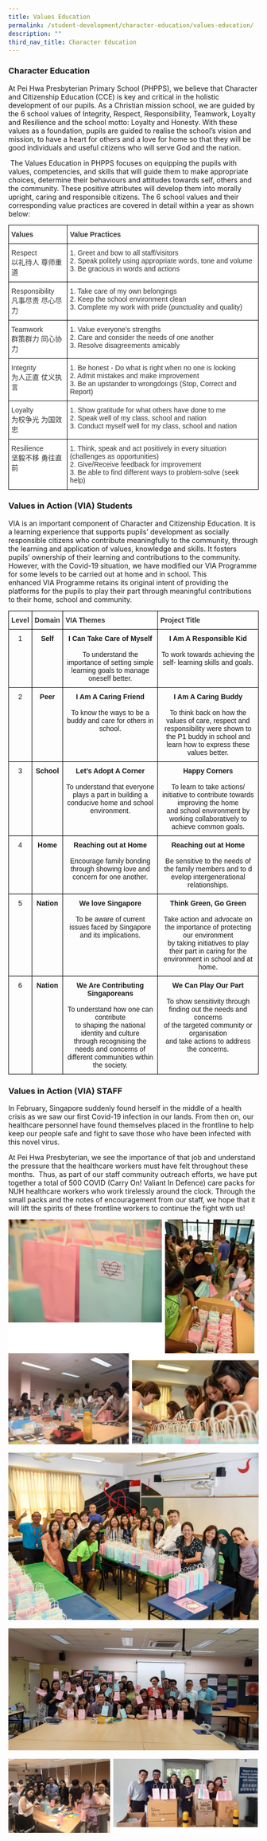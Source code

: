```yaml
---
title: Values Education
permalink: /student-development/character-education/values-education/
description: ""
third_nav_title: Character Education
---
```

### Character Education

At Pei Hwa Presbyterian Primary School (PHPPS), we believe that Character and Citizenship Education (CCE) is key and critical in the holistic development of our pupils. As a Christian mission school, we are guided by the 6 school values of Integrity, Respect, Responsibility, Teamwork, Loyalty and Resilience and the school motto: Loyalty and Honesty. With these values as a foundation, pupils are guided to realise the school’s vision and mission, to have a heart for others and a love for home so that they will be good individuals and useful citizens who will serve God and the nation.

 The Values Education in PHPPS focuses on equipping the pupils with values, competencies, and skills that will guide them to make appropriate choices, determine their behaviours and attitudes towards self, others and the community. These positive attributes will develop them into morally upright, caring and responsible citizens. The 6 school values and their corresponding value practices are covered in detail within a year as shown below:
 
 <style type="text/css">
.tg  {border-collapse:collapse;border-spacing:0;}
.tg td{border-color:black;border-style:solid;border-width:1px;font-family:Arial, sans-serif;font-size:14px;
  overflow:hidden;padding:10px 5px;word-break:normal;}
.tg th{border-color:black;border-style:solid;border-width:1px;font-family:Arial, sans-serif;font-size:14px;
  font-weight:normal;overflow:hidden;padding:10px 5px;word-break:normal;}
.tg .tg-citn{background-color:#FFF;color:#333;text-align:left;vertical-align:top}
.tg .tg-rdtm{background-color:#FFF;color:#333;font-weight:bold;text-align:left;vertical-align:top}
</style>
<table class="tg">
<thead>
  <tr>
    <th class="tg-rdtm">Values</th>
    <th class="tg-rdtm">Value Practices</th>
  </tr>
</thead>
<tbody>
  <tr>
    <td class="tg-citn">Respect<br>以礼待人    尊师重道</td>
    <td class="tg-citn">1.      Greet and bow to all staff/visitors<br>2.      Speak politely using appropriate words, tone and volume<br>3.      Be gracious in words and actions</td>
  </tr>
  <tr>
    <td class="tg-citn">Responsibility<br>凡事尽责    尽心尽力</td>
    <td class="tg-citn">1.      Take care of my own belongings<br>2.      Keep the school environment clean<br>3.      Complete my work with pride (punctuality and quality)</td>
  </tr>
  <tr>
    <td class="tg-citn">Teamwork<br>群策群力    同心协力</td>
    <td class="tg-citn">1.      Value everyone’s strengths<br>2.      Care and consider the needs of one another<br>3.      Resolve disagreements amicably</td>
  </tr>
  <tr>
    <td class="tg-citn">Integrity<br>为人正直    仗义执言</td>
    <td class="tg-citn">1.      Be honest - Do what is right when no one is looking<br>2.      Admit mistakes and make improvement<br>3.      Be an upstander to wrongdoings (Stop, Correct and Report)</td>
  </tr>
  <tr>
    <td class="tg-citn">Loyalty<br>为校争光    为国效忠</td>
    <td class="tg-citn">1.      Show gratitude for what others have done to me<br>2.      Speak well of my class, school and nation<br>3.      Conduct myself well for my class, school and nation</td>
  </tr>
  <tr>
    <td class="tg-citn">Resilience<br>坚毅不移    勇往直前</td>
    <td class="tg-citn">1.      Think, speak and act positively in every situation (challenges as opportunities)<br>2.      Give/Receive feedback for improvement<br>3.      Be able to find different ways to problem-solve (seek help)</td>
  </tr>
</tbody>
</table>

### Values in Action (VIA) Students  

VIA is an important component of Character and Citizenship Education. It is a learning experience that supports pupils’ development as socially responsible citizens who contribute meaningfully to the community, through the learning and application of values, knowledge and skills. It fosters pupils’ ownership of their learning and contributions to the community. However, with the Covid-19 situation, we have modified our VIA Programme for some levels to be carried out at home and in school. This enhanced VIA Programme retains its original intent of providing the platforms for the pupils to play their part through meaningful contributions to their home, school and community.

<style type="text/css">
.tg  {border-collapse:collapse;border-spacing:0;}
.tg td{border-color:black;border-style:solid;border-width:1px;font-family:Arial, sans-serif;font-size:14px;
  overflow:hidden;padding:10px 5px;word-break:normal;}
.tg th{border-color:black;border-style:solid;border-width:1px;font-family:Arial, sans-serif;font-size:14px;
  font-weight:normal;overflow:hidden;padding:10px 5px;word-break:normal;}
.tg .tg-baqh{text-align:center;vertical-align:top}
.tg .tg-rdtm{background-color:#FFF;color:#333;font-weight:bold;text-align:left;vertical-align:top}
.tg .tg-amwm{font-weight:bold;text-align:center;vertical-align:top}
</style>
<table class="tg">
<thead>
  <tr>
    <th class="tg-rdtm">Level</th>
    <th class="tg-rdtm">Domain</th>
    <th class="tg-rdtm">VIA Themes</th>
    <th class="tg-rdtm">Project Title</th>
  </tr>
</thead>
<tbody>
  <tr>
    <td class="tg-baqh">1</td>
    <td class="tg-baqh"><span style="font-weight:bold">Self</span></td>
    <td class="tg-baqh"><span style="font-weight:bold">I Can Take Care of Myself</span><br><br><span style="font-weight:400;font-style:normal">To understand the importance of setting simple learning goals to manage oneself better.</span></td>
    <td class="tg-baqh"><span style="font-weight:bold">I Am A Responsible Kid</span><br><br><span style="font-weight:400;font-style:normal">To work towards achieving the self- learning skills and goals.</span></td>
  </tr>
  <tr>
    <td class="tg-baqh">2</td>
    <td class="tg-baqh"><span style="font-weight:bold">Peer</span></td>
    <td class="tg-baqh"><span style="font-weight:bold">I Am A Caring Friend</span><br><br><span style="font-weight:400;font-style:normal">To know the ways to be a buddy and care for others in school.</span></td>
    <td class="tg-baqh"><span style="font-weight:bold">I Am A Caring Buddy</span><br><br><span style="font-weight:400;font-style:normal">To think back on how the values of care, respect and </span><br><span style="font-weight:400;font-style:normal">responsibility were shown to the P1 buddy in school and learn how to express these values better.</span></td>
  </tr>
  <tr>
    <td class="tg-baqh">3</td>
    <td class="tg-baqh"><span style="font-weight:bold">School</span></td>
    <td class="tg-baqh"><span style="font-weight:bold">Let’s Adopt A Corner</span><br><br><span style="font-weight:400;font-style:normal">To understand that everyone plays a part in building a conducive home and school environment.</span></td>
    <td class="tg-baqh"><span style="font-weight:bold">Happy Corners</span><br><br><span style="font-weight:400;font-style:normal">To learn to take actions/ initiative to contribute towards improving the home </span><br><span style="font-weight:400;font-style:normal">and school environment by working collaboratively to achieve common goals.</span></td>
  </tr>
  <tr>
    <td class="tg-baqh">4</td>
    <td class="tg-baqh"><span style="font-weight:bold">Home</span></td>
    <td class="tg-baqh"><span style="font-weight:bold">Reaching out at Home</span><br><br>Encourage family bonding through showing love and concern for one another.</td>
    <td class="tg-baqh"><span style="font-weight:bold">Reaching out at Home</span><br><br><span style="font-weight:400;font-style:normal">Be sensitive to the needs of the family members and to d</span><br><span style="font-weight:400;font-style:normal">evelop intergenerational relationships.</span></td>
  </tr>
  <tr>
    <td class="tg-baqh">5</td>
    <td class="tg-baqh"><span style="font-weight:bold">Nation</span></td>
    <td class="tg-baqh"><span style="font-weight:bold">We love Singapore</span><br><br><span style="font-weight:400;font-style:normal">To be aware of current issues faced by Singapore and its implications.</span></td>
    <td class="tg-baqh"><span style="font-weight:bold">Think Green, Go Green</span><br><br><span style="font-weight:400;font-style:normal">T</span>ake action and advocate on the importance of protecting our environment <br><span style="font-weight:400;font-style:normal">by taking initiatives to play their part in caring for the environment in school and at home.</span></td>
  </tr>
  <tr>
    <td class="tg-baqh">6</td>
    <td class="tg-amwm"><span style="font-weight:bold">Nation</span></td>
    <td class="tg-baqh"><span style="font-weight:bold">We Are Contributing Singaporeans</span><br><br><span style="font-weight:400;font-style:normal">To understand how one can contribute </span><br><span style="font-weight:400;font-style:normal">to shaping the national identity and culture </span><br><span style="font-weight:400;font-style:normal">through recognising the needs and concerns of different communities within the society.</span></td>
    <td class="tg-baqh"><span style="font-weight:bold">We Can Play Our Part</span><br><br>To show sensitivity through finding out the needs and concerns <br>of the targeted community or organisation <br>and take actions to address the concerns.</td>
  </tr>
</tbody>
</table>

### Values in Action (VIA) STAFF

In February, Singapore suddenly found herself in the middle of a health crisis as we saw our first Covid-19 infection in our lands. From then on, our healthcare personnel have found themselves placed in the frontline to help keep our people safe and fight to save those who have been infected with this novel virus. 

At Pei Hwa Presbyterian, we see the importance of that job and understand the pressure that the healthcare workers must have felt throughout these months.  Thus, as part of our staff community outreach efforts, we have put together a total of 500 COVID (Carry On! Valiant In Defence) care packs for NUH healthcare workers who work tirelessly around the clock. Through the small packs and the notes of encouragement from our staff, we hope that it will lift the spirits of these frontline workers to continue the fight with us!

![](/images/via%20staff%201.png)

![](/images/VIA%20Staff%205.jpg)

![](/images/VIA%20Staff%207.jpg)

![](/images/via%20staff%202.png)